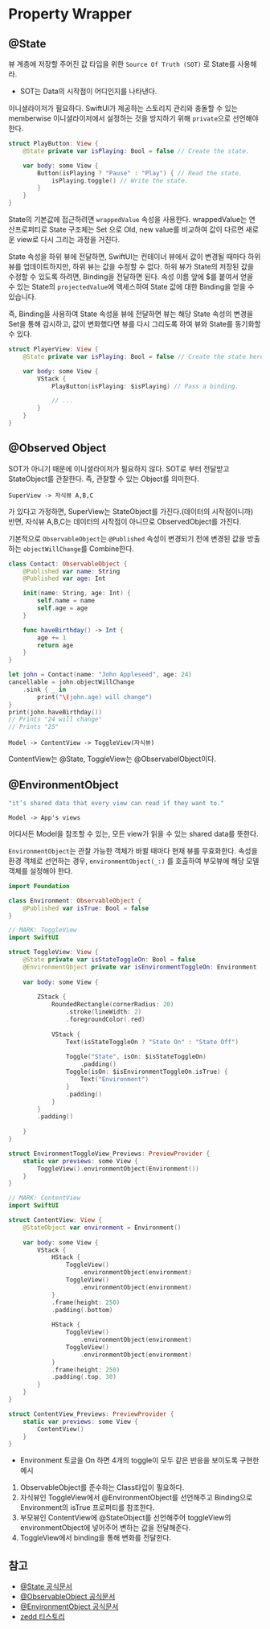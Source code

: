 # Property Wrapper

## @State
뷰 계층에 저장할 주어진 값 타입을 위한 `Source Of Truth (SOT)` 로 State를 사용해라.
- SOT는 Data의 시작점이 어디인지를 나타낸다.

이니셜라이저가 필요하다.
SwiftUI가 제공하는 스토리지 관리와 충돌할 수 있는 memberwise 이니셜라이저에서 설정하는 것을 방지하기 위해 `private`으로 선언해야한다.

```swift
struct PlayButton: View {
    @State private var isPlaying: Bool = false // Create the state.

    var body: some View {
        Button(isPlaying ? "Pause" : "Play") { // Read the state.
            isPlaying.toggle() // Write the state.
        }
    }
}
```

State의 기본값에 접근하려면 `wrappedValue` 속성을 사용한다. wrappedValue는 연산프로퍼티로 State 구조체는 Set 으로 Old, new value를 비교하여 값이 다르면 새로운 view로 다시 그리는 과정을 거친다.

State 속성을 하위 뷰에 전달하면, SwiftUI는 컨테이너 뷰에서 값이 변경될 때마다 하위 뷰를 업데이트하지만, 하위 뷰는 값을 수정할 수 없다. 하위 뷰가 State의 저장된 값을 수정할 수 있도록 하려면, Binding을 전달하면 된다. 속성 이름 앞에 $를 붙여서 얻을 수 있는 State의 `projectedValue`에 액세스하여 State 값에 대한 Binding을 얻을 수 있습니다.

즉, Binding을 사용하여 State 속성을 뷰에 전달하면 뷰는 해당 State 속성의 변경을 Set을 통해 감시하고, 값이 변화했다면 뷰를 다시 그리도록 하여 뷰와 State를 동기화할 수 있다.


```swift
struct PlayerView: View {
    @State private var isPlaying: Bool = false // Create the state here now.

    var body: some View {
        VStack {
            PlayButton(isPlaying: $isPlaying) // Pass a binding.

            // ...
        }
    }
}
```

## @Observed Object
SOT가 아니기 때문에 이니셜라이저가 필요하지 않다. SOT로 부터 전달받고 StateObject를 관찰한다.
즉, 관찰할 수 있는 Object를 의미한다.

```
SuperView -> 자식뷰 A,B,C 
```
가 있다고 가정하면, SuperView는 StateObject를 가진다.(데이터의 시작점이니까)
반면, 자식뷰 A,B,C는 데이터의 시작점이 아니므로 ObservedObject를 가진다.

기본적으로 `ObservableObject`는 `@Published` 속성이 변경되기 전에 변경된 값을 방출하는 `objectWillChange`를 Combine한다. 

```swift
class Contact: ObservableObject {
    @Published var name: String
    @Published var age: Int

    init(name: String, age: Int) {
        self.name = name
        self.age = age
    }

    func haveBirthday() -> Int {
        age += 1
        return age
    }
}

let john = Contact(name: "John Appleseed", age: 24)
cancellable = john.objectWillChange
    .sink { _ in
        print("\(john.age) will change")
}
print(john.haveBirthday())
// Prints "24 will change"
// Prints "25"
```


```
Model -> ContentView -> ToggleView(자식뷰)
```
ContentView는 @State, 
ToggleView는 @ObservabelObject이다.

## @EnvironmentObject
```bash
"it’s shared data that every view can read if they want to."
```
```
Model -> App's views
```

어디서든 Model을 참조할 수 있는, 모든 view가 읽을 수 있는 shared data를 뜻한다.

`EnvironmentObject`는 관찰 가능한 객체가 바뀔 때마다 현재 뷰를 무효화한다. 속성을 환경 객체로 선언하는 경우, `environmentObject(_:)` 를 호출하여 부모뷰에 해당 모델 객체를 설정해야 한다.

```swift
import Foundation

class Environment: ObservableObject {
    @Published var isTrue: Bool = false
}

// MARK: ToggleView
import SwiftUI

struct ToggleView: View {
    @State private var isStateToggleOn: Bool = false
    @EnvironmentObject private var isEnvironmentToggleOn: Environment
    
    var body: some View {
        
        ZStack {
            RoundedRectangle(cornerRadius: 20)
                .stroke(lineWidth: 2)
                .foregroundColor(.red)
            
            VStack {
                Text(isStateToggleOn ? "State On" : "State Off")
                
                Toggle("State", isOn: $isStateToggleOn)
                    .padding()
                Toggle(isOn: $isEnvironmentToggleOn.isTrue) {
                    Text("Environment")
                }
                .padding()
            }
        }
        .padding()
        
    }
}

struct EnvironmentToggleView_Previews: PreviewProvider {
    static var previews: some View {
        ToggleView().environmentObject(Environment())
    }
}

// MARK: ContentView
import SwiftUI

struct ContentView: View {
    @StateObject var environment = Environment()
    
    var body: some View {
        VStack {
            HStack {
                ToggleView()
                    .environmentObject(environment)
                ToggleView()
                    .environmentObject(environment)
            }
            .frame(height: 250)
            .padding(.bottom)
            
            HStack {
                ToggleView()
                    .environmentObject(environment)
                ToggleView()
                    .environmentObject(environment)
            }
            .frame(height: 250)
            .padding(.top, 30)
        }
    }
}

struct ContentView_Previews: PreviewProvider {
    static var previews: some View {
        ContentView()
    }
}
```

- Environment 토글을 On 하면 4개의 toggle이 모두 같은 반응을 보이도록 구현한 예시

1. ObservableObject를 준수하는 Class타입이 필요하다.
2. 자식뷰인 ToggleView에서 @EnvironmentObject를 선언해주고 Binding으로 Environment의 isTrue 프로퍼티를 참조한다.
3. 부모뷰인 ContentView에  @StateObject를 선언해주어 toggleView의 environmentObject에 넣어주어 변하는 값을 전달해준다.
4. ToggleView에서 binding을 통해 변화를 전달한다. 


## 참고
- [@State 공식문서](https://developer.apple.com/documentation/swiftui/state)
- [@ObservableObject 공식문서](https://developer.apple.com/documentation/Combine/ObservableObject)
- [@EnvironmentObject 공식문서](https://developer.apple.com/documentation/swiftui/environmentobject)
- [zedd 티스토리](https://zeddios.tistory.com/964)
